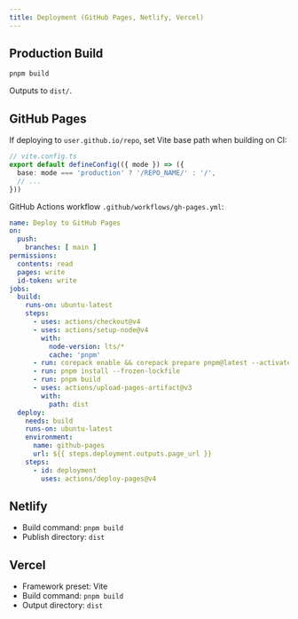 ```yaml
---
title: Deployment (GitHub Pages, Netlify, Vercel)
---
```


## Production Build

```bash
pnpm build
```

Outputs to `dist/`.

## GitHub Pages

If deploying to `user.github.io/repo`, set Vite base path when building on CI:

```ts
// vite.config.ts
export default defineConfig(({ mode }) => ({
  base: mode === 'production' ? '/REPO_NAME/' : '/',
  // ...
}))
```

GitHub Actions workflow `.github/workflows/gh-pages.yml`:

```yaml
name: Deploy to GitHub Pages
on:
  push:
    branches: [ main ]
permissions:
  contents: read
  pages: write
  id-token: write
jobs:
  build:
    runs-on: ubuntu-latest
    steps:
      - uses: actions/checkout@v4
      - uses: actions/setup-node@v4
        with:
          node-version: lts/*
          cache: 'pnpm'
      - run: corepack enable && corepack prepare pnpm@latest --activate
      - run: pnpm install --frozen-lockfile
      - run: pnpm build
      - uses: actions/upload-pages-artifact@v3
        with:
          path: dist
  deploy:
    needs: build
    runs-on: ubuntu-latest
    environment:
      name: github-pages
      url: ${{ steps.deployment.outputs.page_url }}
    steps:
      - id: deployment
        uses: actions/deploy-pages@v4
```

## Netlify

- Build command: `pnpm build`
- Publish directory: `dist`

## Vercel

- Framework preset: Vite
- Build command: `pnpm build`
- Output directory: `dist`
